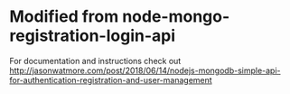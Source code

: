 # Modified from node-mongo-registration-login-api

For documentation and instructions check out http://jasonwatmore.com/post/2018/06/14/nodejs-mongodb-simple-api-for-authentication-registration-and-user-management